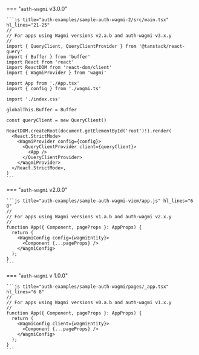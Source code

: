 === "`auth-wagmi` v3.0.0"

    ```js title="auth-examples/sample-auth-wagmi-2/src/main.tsx" hl_lines="21-25"
    //
    // For apps using Wagmi versions v2.a.b and auth-wagmi v3.x.y
    //
    import { QueryClient, QueryClientProvider } from '@tanstack/react-query'
    import { Buffer } from 'buffer'
    import React from 'react'
    import ReactDOM from 'react-dom/client'
    import { WagmiProvider } from 'wagmi'

    import App from './App.tsx'
    import { config } from './wagmi.ts'

    import './index.css'

    globalThis.Buffer = Buffer

    const queryClient = new QueryClient()

    ReactDOM.createRoot(document.getElementById('root')!).render(
      <React.StrictMode>
        <WagmiProvider config={config}>
          <QueryClientProvider client={queryClient}>
            <App />
          </QueryClientProvider>
        </WagmiProvider>
      </React.StrictMode>,
    )
    ```

=== "`auth-wagmi` v2.0.0"

    ```js title="auth-examples/sample-auth-wagmi-viem/app.js" hl_lines="6 8"
    //
    // For apps using Wagmi versions v1.a.b and auth-wagmi v2.x.y
    //
    function App({ Component, pageProps }: AppProps) {
      return (
        <WagmiConfig config={wagmiEntity}>
          <Component {...pageProps} />
        </WagmiConfig>
      );
    }
    ```
    
=== "`auth-wagmi` v 1.0.0"

    ```js title="auth-examples/sample-auth-wagmi/pages/_app.tsx" hl_lines="6 8"
    //
    // For apps using Wagmi versions v0.a.b and auth-wagmi v1.x.y
    //
    function App({ Component, pageProps }: AppProps) {
      return (
        <WagmiConfig client={wagmiEntity}>
          <Component {...pageProps} />
        </WagmiConfig>
      );
    }
    ```

